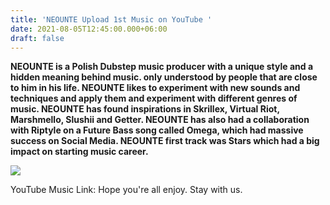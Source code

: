 ```yaml
---
title: 'NEOUNTE Upload 1st Music on YouTube '
date: 2021-08-05T12:45:00.000+06:00
draft: false
---
```


**NEOUNTE is a Polish Dubstep music producer with a unique style and a hidden meaning behind music. only understood by people that are close to him in his life. NEOUNTE likes to experiment with new sounds and techniques and apply them and experiment with different genres of music. NEOUNTE has found inspirations in Skrillex, Virtual Riot, Marshmello, Slushii and Getter. NEOUNTE has also had a collaboration with Riptyle on a Future Bass song called Omega, which had massive success on Social Media. NEOUNTE first track was Stars which had a big impact on starting music career.**

[![](https://blogger.googleusercontent.com/img/b/R29vZ2xl/AVvXsEhHIRKpqRZCIwmFvz5QfWPqnPkIyPlNlOZn0_o6gvawIXnmo3ArRySuS2KRg7eix7_E6ZLRnDnPCIsUCjzKghOUtJ6BFasMdiIC5nHz4oFpOHfJ2sB_s53ZlOmsJEDh9Lnhd12pxlhKfus/s320/Untitled+design%252821%2529.png)](https://blogger.googleusercontent.com/img/b/R29vZ2xl/AVvXsEhHIRKpqRZCIwmFvz5QfWPqnPkIyPlNlOZn0_o6gvawIXnmo3ArRySuS2KRg7eix7_E6ZLRnDnPCIsUCjzKghOUtJ6BFasMdiIC5nHz4oFpOHfJ2sB_s53ZlOmsJEDh9Lnhd12pxlhKfus/s2048/Untitled+design%252821%2529.png)

YouTube Music Link: [](https://www.youtube.com/watch?v=qixH9OMqC8c)Hope you're all enjoy. Stay with us.